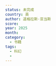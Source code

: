 ```yaml
---
status: 未完成
country: 英
author: 道格拉斯·亚当斯
score:
year: 2025
month:
category:
  - 书籍
tags:
  - 科幻
  - 
---
```

